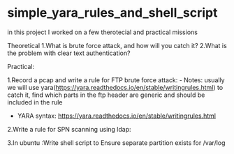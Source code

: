 # simple_yara_rules_and_shell_script

in this project I worked on a 
few therotecial and practical missions

Theoretical 
1.What is brute force attack, and how will you catch it? 
2.What is the problem with clear text authentication? 

Practical:

1.Record a pcap and write a rule for FTP brute force attack:
    - Notes: usually we will use yara(https://yara.readthedocs.io/en/stable/writingrules.html) to catch it, find which parts in the ftp header are generic and should be included in the rule
   - YARA syntax: https://yara.readthedocs.io/en/stable/writingrules.html

2.Write a rule for SPN scanning using ldap:

3.In ubuntu :Write shell script to Ensure separate partition exists for /var/log
